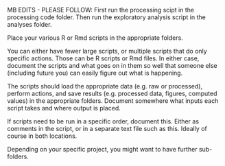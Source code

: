 MB EDITS - PLEASE FOLLOW: First run the processing scipt in the processing code folder. Then run the exploratory analysis script in the analyses folder.



Place your various R or Rmd scripts in the appropriate folders.

You can either have fewer large scripts, or multiple scripts that do only specific actions. Those can be R scripts or Rmd files. In either case, document the scripts and what goes on in them so well that someone else (including future you) can easily figure out what is happening.

The scripts should load the appropriate data (e.g. raw or processed), perform actions, and save results (e.g. processed data, figures, computed values) in the appropriate folders. Document somewhere what inputs each script takes and where output is placed. 

If scripts need to be run in a specific order, document this. Either as comments in the script, or in a separate text file such as this. Ideally of course in both locations.


Depending on your specific project, you might want to have further sub-folders.

